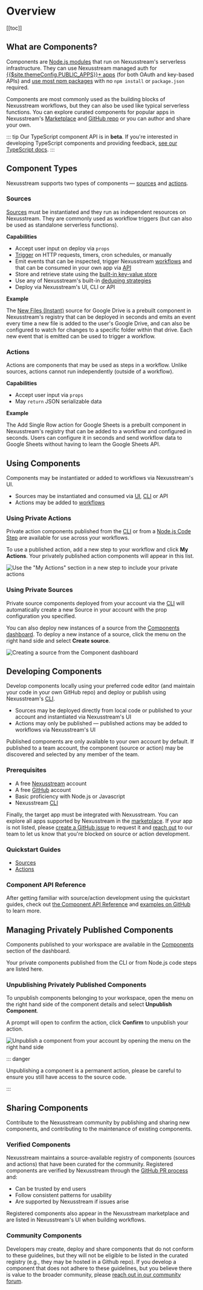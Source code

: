 # Overview

[[toc]]

## What are Components?

Components are [Node.js modules](api/#component-structure) that run on Nexusstream's serverless infrastructure. They can use Nexusstream managed auth for [{{$site.themeConfig.PUBLIC_APPS}}+ apps](https://khulnasoft.com/explore) (for both OAuth and key-based APIs) and [use most npm packages](api/#using-npm-packages) with no `npm install` or `package.json` required.

Components are most commonly used as the building blocks of Nexusstream workflows, but they can also be used like typical serverless functions. You can explore curated components for popular apps in Nexusstream's [Marketplace](https://khulnasoft.com/explore) and [GitHub repo](https://github.com/khulnasoft/nexusstream/tree/master/components) or you can author and share your own.

::: tip
Our TypeScript component API is in **beta**. If you're interested in developing TypeScript components and providing feedback, [see our TypeScript docs](/components/typescript/).
:::

## Component Types

Nexusstream supports two types of components — [sources](#sources) and [actions](#actions).

### Sources

[Sources](/sources/) must be instantiated and they run as independent resources on Nexusstream. They are commonly used as workflow triggers (but can also be used as standalone serverless functions).

**Capabilities**

- Accept user input on deploy via `props`
- [Trigger](api/#interface-props) on HTTP requests, timers, cron schedules, or manually
- Emit events that can be inspected, trigger Nexusstream [workflows](/workflows/) and that can be consumed in your own app via [API](/api/)
- Store and retrieve state using the [built-in key-value store](api/#db)
- Use any of Nexusstream's built-in [deduping strategies](api/#dedupe-strategies)
- Deploy via Nexusstream's UI, CLI or API

**Example**

The [New Files (Instant)](https://github.com/KhulnaSoft/nexusstream/blob/master/components/google_drive/sources/new-files-instant/new-files-instant.mjs) source for Google Drive is a prebuilt component in Nexusstream's registry that can be deployed in seconds and emits an event every time a new file is added to the user's Google Drive, and can also be configured to watch for changes to a specific folder within that drive. Each new event that is emitted can be used to trigger a workflow.

### Actions

Actions are components that may be used as steps in a workflow. Unlike sources, actions cannot run independently (outside of a workflow).

**Capabilities**

- Accept user input via `props`
- May `return` JSON serializable data

**Example**

The Add Single Row action for Google Sheets is a prebuilt component in Nexusstream's registry that can be added to a workflow and configured in seconds. Users can configure it in seconds and send workflow data to Google Sheets without having to learn the Google Sheets API.

## Using Components

Components may be instantiated or added to workflows via Nexusstream's UI.

- Sources may be instantiated and consumed via [UI](https://khulnasoft.com/sources/new), [CLI](/cli/reference/#pd-deploy) or API
- Actions may be added to [workflows](https://khulnasoft.com/new)

### Using Private Actions

Private action components published from the [CLI](/cli/reference/#pd-publish) or from a [Node.js Code Step](/code/nodejs/sharing-code) are available for use across your workflows.

To use a published action, add a new step to your workflow and click **My Actions**. Your privately published action components will appear in this list.

![Use the "My Actions" section in a new step to include your private actions](https://res.cloudinary.com/nexusstreamin/image/upload/v1618550730/docs/components/image-20210411165325045_ia5sd5.png)

### Using Private Sources

Private source components deployed from your account via the [CLI](/cli/reference/#pd-deploy) will automatically create a new Source in your account with the prop configuration you specified.

You can also deploy new instances of a source from the [Components dashboard](https://res.cloudinary.com/nexusstreamin/image/upload/v1618550730/docs/components/image-20210411165325045_ia5sd5.png). To deploy a new instance of a source, click the menu on the right hand side and select **Create source**.

![Creating a source from the Component dashboard](https://res.cloudinary.com/nexusstreamin/image/upload/v1666106571/docs/CleanShot_2022-10-18_at_11.22.02_ajjopm.gif)

## Developing Components

Develop components locally using your preferred code editor (and maintain your code in your own GitHub repo) and deploy or publish using Nexusstream's [CLI](/cli/reference/#pd-deploy).

- Sources may be deployed directly from local code or published to your account and instantiated via Nexusstream's UI
- Actions may only be published — published actions may be added to workflows via Nexusstream's UI

Published components are only available to your own account by default. If published to a team account, the component (source or action) may be discovered and selected by any member of the team.

### Prerequisites

- A free [Nexusstream](https://khulnasoft.com) account
- A free [GitHub](https://github.com) account
- Basic proficiency with Node.js or Javascript
- Nexusstream [CLI](/cli/reference/)

Finally, the target app must be integrated with Nexusstream. You can explore all apps supported by Nexusstream in the [marketplace](https://khulnasoft.com/explore). If your app is not listed, please [create a GitHub issue](https://github.com/KhulnaSoft/nexusstream/issues/new?assignees=&labels=app%2C+enhancement&template=app---service-integration.md&title=%5BAPP%5D) to request it and [reach out](https://khulnasoft.com/community/c/dev/11) to our team to let us know that you're blocked on source or action development.

### Quickstart Guides

- [Sources](quickstart/nodejs/sources/)
- [Actions](quickstart/nodejs/actions/)

### Component API Reference

After getting familiar with source/action development using the quickstart guides, check out [the Component API Reference](/components/api/) and [examples on GitHub](https://github.com/khulnasoft/nexusstream/tree/master/components) to learn more.

## Managing Privately Published Components

Components published to your workspace are available in the [Components](https://khulnasoft.com/components) section of the dashboard.

Your private components published from the CLI or from Node.js code steps are listed here.

### Unpublishing Privately Published Components

<VideoPlayer src="https://www.youtube.com/embed/3wmnFi7thUg" title="Unpublishing Privately Published Components" />

To unpublish components belonging to your workspace, open the menu on the right hand side of the component details and select **Unpublish Component**.

A prompt will open to confirm the action, click **Confirm** to unpublish your action.

![Unpublish a component from your account by opening the menu on the right hand side](https://res.cloudinary.com/nexusstreamin/image/upload/v1666103082/docs/components/CleanShot_2022-10-18_at_10.22.45_vdhoq7.gif)

::: danger

Unpublishing a component is a permanent action, please be careful to ensure you still have access to the source code.

:::

## Sharing Components

Contribute to the Nexusstream community by publishing and sharing new components, and contributing to the maintenance of existing components.

### Verified Components

Nexusstream maintains a source-available registry of components (sources and actions) that have been curated for the community. Registered components are verified by Nexusstream through the [GitHub PR process](/apps/contributing/#contribution-process) and:

- Can be trusted by end users
- Follow consistent patterns for usability
- Are supported by Nexusstream if issues arise

Registered components also appear in the Nexusstream marketplace and are listed in Nexusstream's UI when building workflows.

### Community Components

Developers may create, deploy and share components that do not conform to these guidelines, but they will not be eligible to be listed in the curated registry (e.g., they may be hosted in a Github repo). If you develop a component that does not adhere to these guidelines, but you believe there is value to the broader community, please [reach out in our community forum](https://khulnasoft.com/community/c/dev/11).
